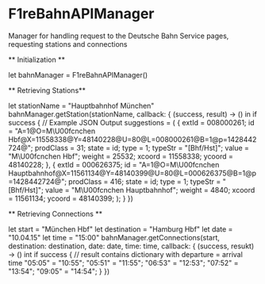 F1reBahnAPIManager
==================

Manager for handling request to the Deutsche Bahn Service pages, requesting stations and connections

** Initialization **

let bahnManager = F1reBahnAPIManager()

** Retrieving Stations**

let stationName = "Hauptbahnhof München"
bahnManager.getStation(stationName, callback: { (success, result) -> () in
    if success {
      // Example JSON Output
          suggestions =     (
                {
            extId = 008000261;
            id = "A=1@O=M\U00fcnchen Hbf@X=11558338@Y=48140228@U=80@L=008000261@B=1@p=1428442724@";
            prodClass = 31;
            state = id;
            type = 1;
            typeStr = "[Bhf/Hst]";
            value = "M\U00fcnchen Hbf";
            weight = 25532;
            xcoord = 11558338;
            ycoord = 48140228;
        },
                {
            extId = 000626375;
            id = "A=1@O=M\U00fcnchen Hauptbahnhof@X=11561134@Y=48140399@U=80@L=000626375@B=1@p=1428442724@";
            prodClass = 416;
            state = id;
            type = 1;
            typeStr = "[Bhf/Hst]";
            value = "M\U00fcnchen Hauptbahnhof";
            weight = 4840;
            xcoord = 11561134;
            ycoord = 48140399;
    );
    }
})

** Retrieving Connections **

let start = "München Hbf"
let destination = "Hamburg Hbf"
let date = "10.04.15"
let time = "15:00"
bahnManager.getConnections(start, destination: destination, date: date, time: time, callback: { (success, resukt) -> () int
  if success {
    // result contains dictionary with departure = arrival time
    "05:05" = "10:55";
    "05:51" = "11:55";
    "06:53" = "12:53";
    "07:52" = "13:54";
    "09:05" = "14:54";
    }
})
